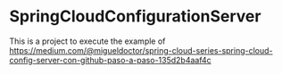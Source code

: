# SpringCloudConfigurationServer
This is a project to execute the example of https://medium.com/@migueldoctor/spring-cloud-series-spring-cloud-config-server-con-github-paso-a-paso-135d2b4aaf4c
